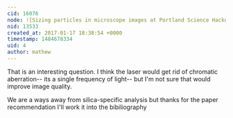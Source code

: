 ```yaml
---
cid: 16076
node: ![Sizing particles in microscope images at Portland Science Hackday](../notes/mathew/10-07-2016/sizing-images-at-portland-science-hackday)
nid: 13533
created_at: 2017-01-17 18:38:54 +0000
timestamp: 1484678334
uid: 4
author: mathew
---
```


That is an interesting question.  I think the laser would get rid of chromatic aberration-- its a single frequency of light-- but I'm not sure that would improve image quality. 

We are a ways away from silica-specific analysis but thanks for the paper recommendation I'll work it into the bibiliography